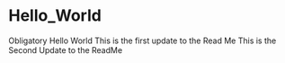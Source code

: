 # Hello_World
Obligatory Hello World 
This is the first update to the Read Me
This is the Second Update to the ReadMe 
